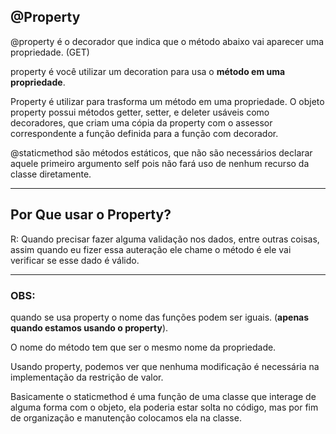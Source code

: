 ## @Property

@property é o decorador que indica que o método abaixo vai aparecer uma propriedade. (GET)

property é você utilizar um decoration para usa o **método em uma propriedade**.

Property é utilizar para trasforma um método em uma propriedade. O objeto property possui métodos getter, setter, e deleter usáveis como decoradores, que criam uma cópia da property com o assessor correspondente a função definida para a função com decorador.

@staticmethod são métodos estáticos, que não são necessários declarar aquele primeiro argumento self pois não fará uso de nenhum recurso da classe diretamente.
<hr>

## Por Que usar o Property? 

R: Quando precisar fazer alguma validação nos dados, entre outras coisas, assim quando eu fizer essa auteração ele chame o método é ele vai verificar se esse dado é válido.
<hr>

### OBS:

quando se usa property o nome das funções podem ser iguais. (**apenas quando estamos usando o property**).

O nome do método tem que ser o mesmo nome da propriedade.

Usando property, podemos ver que nenhuma modificação é necessária na implementação da restrição de valor. 

Basicamente o staticmethod é uma função de uma classe que interage de alguma forma com o objeto, ela poderia estar solta no código, mas por fim de organização e manutenção colocamos ela na classe.
